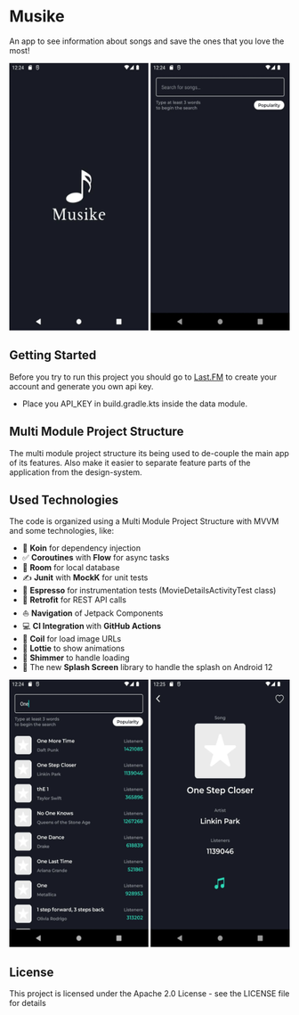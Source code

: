 # Musike
An app to see information about songs and save the ones that you love the most!

<img src="https://github.com/raphaelbertholucci/Musike/blob/master/readme-pictures/splash.webp" alt="" data-canonical-src="https://github.com/raphaelbertholucci/Musike/blob/master/readme-pictures/splash.webp" width="250" height="480" /> <img src="https://github.com/raphaelbertholucci/Musike/blob/master/readme-pictures/search.webp" alt="" data-canonical-src="https://github.com/raphaelbertholucci/Musike/blob/master/readme-pictures/search.webp" width="250" height="480" />


## Getting Started
Before you try to run this project you should go to [Last.FM](https://www.last.fm/api) to create your account and generate you own api key.
  * Place you API_KEY in build.gradle.kts inside the data module.

## Multi Module Project Structure
The multi module project structure its being used to de-couple the main app of its features.
Also make it easier to separate feature parts of the application from the design-system.

## Used Technologies

The code is organized using a Multi Module Project Structure with MVVM and some technologies, like:
  * :syringe: <b>Koin</b> for dependency injection
  * :white_check_mark: <b>Coroutines</b> with <b>Flow</b> for async tasks
  * :file_folder: <b>Room</b> for local database
  * :writing_hand: <b>Junit</b> with <b>MockK</b> for unit tests
  * :saxophone: <b>Espresso</b> for instrumentation tests (MovieDetailsActivityTest class)
  * :lotus_position: <b>Retrofit</b> for REST API calls
  * :boat: <b>Navigation</b> of Jetpack Components
  * :computer: <b>CI Integration </b> with <b>GitHub Actions</b>
  * :camera_flash: <b>Coil</b> for load image URLs
  * :partying_face: <b>Lottie</b> to show animations
  * :thought_balloon: <b>Shimmer</b> to handle loading
  * :tada: The new <b>Splash Screen</b> library to handle the splash on Android 12
 
 
 <img src="https://github.com/raphaelbertholucci/Musike/blob/master/readme-pictures/search_track.webp" alt="" data-canonical-src="https://github.com/raphaelbertholucci/Musike/blob/master/readme-pictures/search_track.webp" width="250" height="480" />  <img src="https://github.com/raphaelbertholucci/Musike/blob/master/readme-pictures/details.webp" alt="" data-canonical-src="https://github.com/raphaelbertholucci/Musike/blob/master/readme-pictures/details.webp" width="250" height="480" />
 
## License
This project is licensed under the Apache 2.0 License - see the LICENSE file for details
